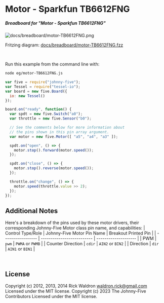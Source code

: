 <!--remove-start-->

# Motor - Sparkfun TB6612FNG

<!--remove-end-->






##### Breadboard for "Motor - Sparkfun TB6612FNG"



![docs/breadboard/motor-TB6612FNG.png](breadboard/motor-TB6612FNG.png)<br>

Fritzing diagram: [docs/breadboard/motor-TB6612FNG.fzz](breadboard/motor-TB6612FNG.fzz)

&nbsp;




Run this example from the command line with:
```bash
node eg/motor-TB6612FNG.js
```


```javascript
var five = require("johnny-five");
var Tessel = require("tessel-io");
var board = new five.Board({
  io: new Tessel()
});

board.on("ready", function() {
  var spdt = new five.Switch("a0");
  var throttle = new five.Sensor("b0");

  // See the comments below for more information about
  // the pins shown in this pin array argument.
  var motor = new five.Motor([ "a5", "a4", "a3" ]);

  spdt.on("open", () => {
    motor.stop().forward(motor.speed());
  });

  spdt.on("close", () => {
    motor.stop().reverse(motor.speed());
  });

  throttle.on("change", () => {
    motor.speed(throttle.value >> 2);
  });
});

```








## Additional Notes
Here's a breakdown of the pins used by these motor drivers, their corresponding Johnny-Five Motor class pin name, and capabilities:
| Control Type/Role | Johnny-Five Motor Pin Name | Breakout Printed Pin |
| ----------------- | -------------------------- | -------------------- |
| PWM               | `pwm`                      | `PWMA` or `PWMB`     |
| Counter Direction | `cdir`                     | `AIN2` or `BIN2`     |
| Direction         | `dir`                      | `AIN1` or `BIN1`     |

&nbsp;

<!--remove-start-->

## License
Copyright (c) 2012, 2013, 2014 Rick Waldron <waldron.rick@gmail.com>
Licensed under the MIT license.
Copyright (c) 2023 The Johnny-Five Contributors
Licensed under the MIT license.

<!--remove-end-->
